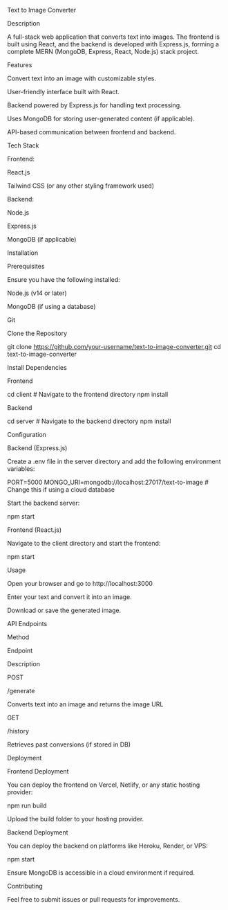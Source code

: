 Text to Image Converter

Description

A full-stack web application that converts text into images. The frontend is built using React, and the backend is developed with Express.js, forming a complete MERN (MongoDB, Express, React, Node.js) stack project.

Features

Convert text into an image with customizable styles.

User-friendly interface built with React.

Backend powered by Express.js for handling text processing.

Uses MongoDB for storing user-generated content (if applicable).

API-based communication between frontend and backend.

Tech Stack

Frontend:

React.js

Tailwind CSS (or any other styling framework used)

Backend:

Node.js

Express.js

MongoDB (if applicable)

Installation

Prerequisites

Ensure you have the following installed:

Node.js (v14 or later)

MongoDB (if using a database)

Git

Clone the Repository

git clone https://github.com/your-username/text-to-image-converter.git
cd text-to-image-converter

Install Dependencies

Frontend

cd client  # Navigate to the frontend directory
npm install

Backend

cd server  # Navigate to the backend directory
npm install

Configuration

Backend (Express.js)

Create a .env file in the server directory and add the following environment variables:

PORT=5000
MONGO_URI=mongodb://localhost:27017/text-to-image  # Change this if using a cloud database

Start the backend server:

npm start

Frontend (React.js)

Navigate to the client directory and start the frontend:

npm start

Usage

Open your browser and go to http://localhost:3000

Enter your text and convert it into an image.

Download or save the generated image.

API Endpoints

Method

Endpoint

Description

POST

/generate

Converts text into an image and returns the image URL

GET

/history

Retrieves past conversions (if stored in DB)

Deployment

Frontend Deployment

You can deploy the frontend on Vercel, Netlify, or any static hosting provider:

npm run build

Upload the build folder to your hosting provider.

Backend Deployment

You can deploy the backend on platforms like Heroku, Render, or VPS:

npm start

Ensure MongoDB is accessible in a cloud environment if required.

Contributing

Feel free to submit issues or pull requests for improvements.
